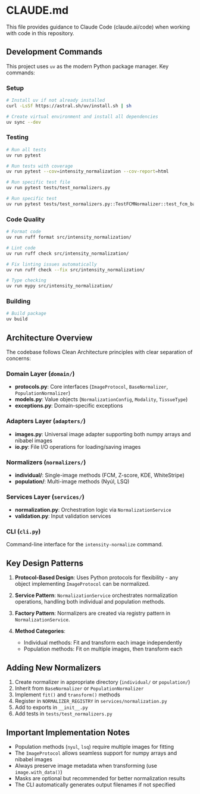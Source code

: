 # CLAUDE.md

This file provides guidance to Claude Code (claude.ai/code) when working with code in this repository.

## Development Commands

This project uses `uv` as the modern Python package manager. Key commands:

### Setup

```bash
# Install uv if not already installed
curl -LsSf https://astral.sh/uv/install.sh | sh

# Create virtual environment and install all dependencies
uv sync --dev
```

### Testing

```bash
# Run all tests
uv run pytest

# Run tests with coverage
uv run pytest --cov=intensity_normalization --cov-report=html

# Run specific test file
uv run pytest tests/test_normalizers.py

# Run specific test
uv run pytest tests/test_normalizers.py::TestFCMNormalizer::test_fcm_basic
```

### Code Quality

```bash
# Format code
uv run ruff format src/intensity_normalization/

# Lint code
uv run ruff check src/intensity_normalization/

# Fix linting issues automatically
uv run ruff check --fix src/intensity_normalization/

# Type checking
uv run mypy src/intensity_normalization/
```

### Building

```bash
# Build package
uv build
```

## Architecture Overview

The codebase follows Clean Architecture principles with clear separation of concerns:

### Domain Layer (`domain/`)

- **protocols.py**: Core interfaces (`ImageProtocol`, `BaseNormalizer`, `PopulationNormalizer`)
- **models.py**: Value objects (`NormalizationConfig`, `Modality`, `TissueType`)
- **exceptions.py**: Domain-specific exceptions

### Adapters Layer (`adapters/`)

- **images.py**: Universal image adapter supporting both numpy arrays and nibabel images
- **io.py**: File I/O operations for loading/saving images

### Normalizers (`normalizers/`)

- **individual/**: Single-image methods (FCM, Z-score, KDE, WhiteStripe)
- **population/**: Multi-image methods (Nyúl, LSQ)

### Services Layer (`services/`)

- **normalization.py**: Orchestration logic via `NormalizationService`
- **validation.py**: Input validation services

### CLI (`cli.py`)

Command-line interface for the `intensity-normalize` command.

## Key Design Patterns

1. **Protocol-Based Design**: Uses Python protocols for flexibility - any object implementing `ImageProtocol` can be normalized.

2. **Service Pattern**: `NormalizationService` orchestrates normalization operations, handling both individual and population methods.

3. **Factory Pattern**: Normalizers are created via registry pattern in `NormalizationService`.

4. **Method Categories**:
   - Individual methods: Fit and transform each image independently
   - Population methods: Fit on multiple images, then transform each

## Adding New Normalizers

1. Create normalizer in appropriate directory (`individual/` or `population/`)
2. Inherit from `BaseNormalizer` or `PopulationNormalizer`
3. Implement `fit()` and `transform()` methods
4. Register in `NORMALIZER_REGISTRY` in `services/normalization.py`
5. Add to exports in `__init__.py`
6. Add tests in `tests/test_normalizers.py`

## Important Implementation Notes

- Population methods (`nyul`, `lsq`) require multiple images for fitting
- The `ImageProtocol` allows seamless support for numpy arrays and nibabel images
- Always preserve image metadata when transforming (use `image.with_data()`)
- Masks are optional but recommended for better normalization results
- The CLI automatically generates output filenames if not specified
